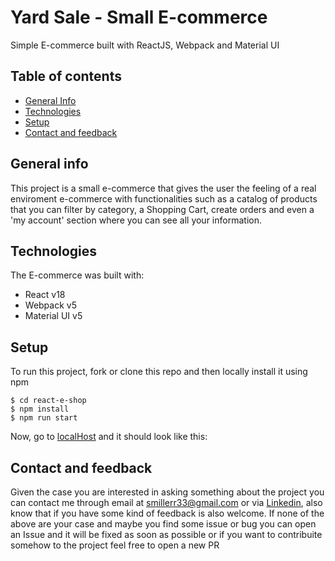 # Yard Sale - Small E-commerce
Simple E-commerce built with ReactJS, Webpack and Material UI

## Table of contents

* [General Info](#general-info)
* [Technologies](#technologies)
* [Setup](#setup)
* [Contact and feedback](#contact-feedback)

## General info
This project is a small e-commerce that gives the user the feeling of a real enviroment e-commerce with functionalities such as a catalog of products that you can filter by category, a Shopping Cart, create orders and even a 'my account' section where you can see all your information. 

## Technologies
The E-commerce was built with:
* React v18
* Webpack v5
* Material UI v5 

## Setup
To run this project, fork or clone this repo and then locally install it using npm
```
$ cd react-e-shop
$ npm install
$ npm run start
```
Now, go to [localHost](localhost:3006) and it should look like this: 

## Contact and feedback
Given the case you are interested in asking something about the project you can contact me through email at smillerr33@gmail.com or via [Linkedin](https://www.linkedin.com/in/juan-miller-469863265/), also know that if you have some kind of feedback is also welcome. If none of the above are your case and maybe you find some issue or bug you can open an Issue and it will be fixed as soon as possible or if you want to contribuite somehow to the project feel free to open a new PR
